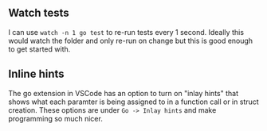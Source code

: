 ## Watch tests

I can use `watch -n 1 go test` to re-run tests every 1 second. Ideally this
would watch the folder and only re-run on change but this is good enough to get
started with.

## Inline hints

The go extension in VSCode has an option to turn on "inlay hints" that shows
what each paramter is being assigned to in a function call or in struct
creation. These options are under `Go -> Inlay hints` and make programming so
much nicer.
